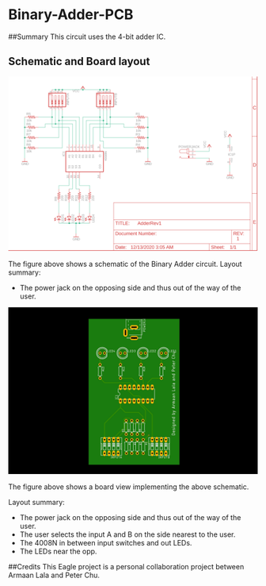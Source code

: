 # Binary-Adder-PCB
##Summary
This circuit uses the 4-bit adder IC.

## Schematic and Board layout
![Schematic View](https://github.com/ArmaanLala/Binary-Adder-PCB/blob/master/Images/Schematic.png?raw=true)

The figure above shows a schematic of the Binary Adder circuit. 
Layout summary:
- The power jack on the opposing side and thus out of the way of the user. 

![Board PCB](https://github.com/ArmaanLala/Binary-Adder-PCB/blob/master/Images/Board.JPG?raw=true)

The figure above shows a board view implementing the above schematic. 

Layout summary:
- The power jack on the opposing side and thus out of the way of the user. 
- The user selects the input A and B on the side nearest to the user.
- The 4008N in between input switches and out LEDs.
- The LEDs near the opp.

##Credits
This Eagle project is a personal collaboration project between Armaan Lala and Peter Chu.
